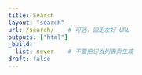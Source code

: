 ```yaml
---
title: Search
layout: "search"
url: /search/    # 可选，固定友好 URL
outputs: ["html"]
_build:
  list: never    # 不要把它当列表页生成
draft: false
---
```

